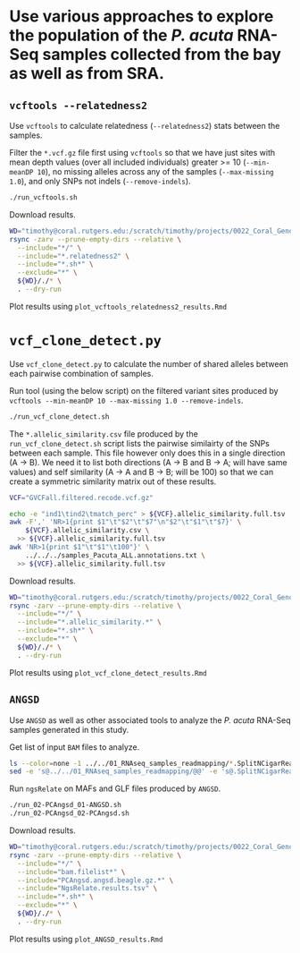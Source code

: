 # Use various approaches to explore the population of the *P. acuta* RNA-Seq samples collected from the bay as well as from SRA.

## `vcftools --relatedness2`

Use `vcftools` to calculate relatedness (`--relatedness2`) stats between the samples.

Filter the `*.vcf.gz` file first using `vcftools` so that we have just sites with mean depth values (over all included individuals) greater >= 10 (`--min-meanDP 10`), no missing alleles across any of the samples (`--max-missing 1.0`), and only SNPs not indels (`--remove-indels`).

```bash
./run_vcftools.sh
```

Download results.

```bash
WD="timothy@coral.rutgers.edu:/scratch/timothy/projects/0022_Coral_Genotype_Analysis/03_Analysis/2022-02-05/combined_analysis/03_polulation_structure/Pocillopora_acuta/vcftools_relatedness2/"
rsync -zarv --prune-empty-dirs --relative \
  --include="*/" \
  --include="*.relatedness2" \
  --include="*.sh*" \
  --exclude="*" \
  ${WD}/./* \
  . --dry-run
```

Plot results using `plot_vcftools_relatedness2_results.Rmd`

# `vcf_clone_detect.py`

Use `vcf_clone_detect.py` to calculate the number of shared alleles between each pairwise combination of samples.

Run tool (using the below script) on the filtered variant sites produced by `vcftools --min-meanDP 10 --max-missing 1.0 --remove-indels`.

```bash
./run_vcf_clone_detect.sh
```

The `*.allelic_similarity.csv` file produced by the `run_vcf_clone_detect.sh` script lists the pairwise similairty of the SNPs between each sample. This file however only does this in a single direction (A -> B). We need it to list both directions (A -> B and B -> A; will have same values) and self similarity (A -> A and B -> B; will be 100) so that we can create a symmetric similarity matrix out of these results.

```bash
VCF="GVCFall.filtered.recode.vcf.gz"

echo -e "ind1\tind2\tmatch_perc" > ${VCF}.allelic_similarity.full.tsv
awk -F',' 'NR>1{print $1"\t"$2"\t"$7"\n"$2"\t"$1"\t"$7}' \
    ${VCF}.allelic_similarity.csv \
  >> ${VCF}.allelic_similarity.full.tsv
awk 'NR>1{print $1"\t"$1"\t100"}' \
    ../../../samples_Pacuta_ALL.annotations.txt \
  >> ${VCF}.allelic_similarity.full.tsv
```

Download results.

```bash
WD="timothy@coral.rutgers.edu:/scratch/timothy/projects/0022_Coral_Genotype_Analysis/03_Analysis/2022-02-05/combined_analysis/03_polulation_structure/Pocillopora_acuta/vcf_clone_detect/"
rsync -zarv --prune-empty-dirs --relative \
  --include="*/" \
  --include="*.allelic_similarity.*" \
  --include="*.sh*" \
  --exclude="*" \
  ${WD}/./* \
  . --dry-run
```

Plot results using `plot_vcf_clone_detect_results.Rmd`

## `ANGSD`

Use `ANGSD` as well as other associated tools to analyze the *P. acuta* RNA-Seq samples generated in this study. 

Get list of input `BAM` files to analyze.

```bash
ls --color=none -1 ../../01_RNAseq_samples_readmapping/*.SplitNCigarReads.split.bam > bam.filelist
sed -e 's@../../01_RNAseq_samples_readmapping/@@' -e 's@.SplitNCigarReads.split.bam@@' bam.filelist > bam.filelist.labels
```

Run `ngsRelate` on MAFs and GLF files produced by `ANGSD`.

```bash
./run_02-PCAngsd_01-ANGSD.sh
./run_02-PCAngsd_02-PCAngsd.sh
```

Download results.

```bash
WD="timothy@coral.rutgers.edu:/scratch/timothy/projects/0022_Coral_Genotype_Analysis/03_Analysis/2022-02-05/combined_analysis/03_polulation_structure/Pocillopora_acuta/ANGSD/"
rsync -zarv --prune-empty-dirs --relative \
  --include="*/" \
  --include="bam.filelist*" \
  --include="PCAngsd.angsd.beagle.gz.*" \
  --include="NgsRelate.results.tsv" \
  --include="*.sh*" \
  --exclude="*" \
  ${WD}/./* \
  . --dry-run
```

Plot results using `plot_ANGSD_results.Rmd`
